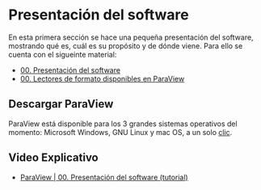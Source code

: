 # Presentación del software

En esta primera sección se hace una pequeña presentación del software, mostrando qué es, cuál es su propósito y de dónde viene. Para ello se cuenta con el sigueinte material:

- [00. Presentación del software](00_Presentacion_del_software.pdf)
- [00. Lectores de formato disponibles en ParaView](00_Lectores_de_formato_disponibes_en_ParaView.pdf)

## Descargar ParaView

ParaView está disponible para los 3 grandes sistemas operativos del momento: Microsoft Windows, GNU Linux y mac OS, a un solo [clic](https://www.paraview.org/download/).

## Video Explicativo

- [ParaView | 00. Presentación del software (tutorial)](https://youtu.be/EZV3EqaoCTQ)
